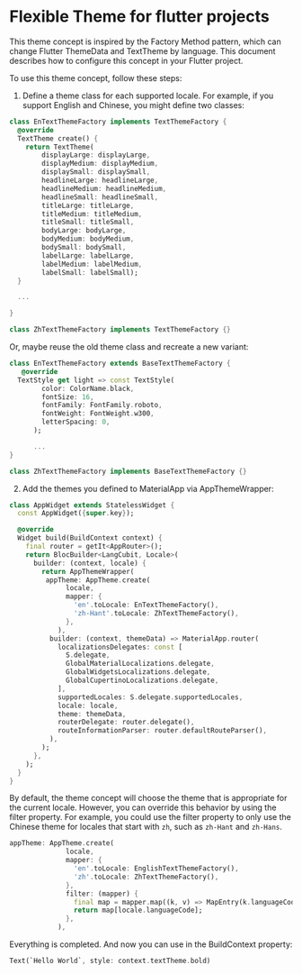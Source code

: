 # Flexible Theme for flutter projects

This theme concept is inspired by the Factory Method pattern, which can change Flutter ThemeData and TextTheme by language. This document describes how to configure this concept in your Flutter project.

To use this theme concept, follow these steps:

1. Define a theme class for each supported locale. For example, if you support English and Chinese, you might define two classes:

```dart
class EnTextThemeFactory implements TextThemeFactory {
  @override
  TextTheme create() {
    return TextTheme(
        displayLarge: displayLarge,
        displayMedium: displayMedium,
        displaySmall: displaySmall,
        headlineLarge: headlineLarge,
        headlineMedium: headlineMedium,
        headlineSmall: headlineSmall,
        titleLarge: titleLarge,
        titleMedium: titleMedium,
        titleSmall: titleSmall,
        bodyLarge: bodyLarge,
        bodyMedium: bodyMedium,
        bodySmall: bodySmall,
        labelLarge: labelLarge,
        labelMedium: labelMedium,
        labelSmall: labelSmall);
  }

  ...

}

class ZhTextThemeFactory implements TextThemeFactory {}
```

Or, maybe reuse the old theme class and recreate a new variant:

```dart
class EnTextThemeFactory extends BaseTextThemeFactory {
   @override
  TextStyle get light => const TextStyle(
        color: ColorName.black,
        fontSize: 16,
        fontFamily: FontFamily.roboto,
        fontWeight: FontWeight.w300,
        letterSpacing: 0,
      );

      ...
}

class ZhTextThemeFactory implements BaseTextThemeFactory {}
```

2. Add the themes you defined to MaterialApp via AppThemeWrapper:

```dart
class AppWidget extends StatelessWidget {
  const AppWidget({super.key});

  @override
  Widget build(BuildContext context) {
    final router = getIt<AppRouter>();
    return BlocBuilder<LangCubit, Locale>(
      builder: (context, locale) {
        return AppThemeWrapper(
         appTheme: AppTheme.create(
              locale,
              mapper: {
                'en'.toLocale: EnTextThemeFactory(),
                'zh-Hant'.toLocale: ZhTextThemeFactory(),
              },
            ),
          builder: (context, themeData) => MaterialApp.router(
            localizationsDelegates: const [
              S.delegate,
              GlobalMaterialLocalizations.delegate,
              GlobalWidgetsLocalizations.delegate,
              GlobalCupertinoLocalizations.delegate,
            ],
            supportedLocales: S.delegate.supportedLocales,
            locale: locale,
            theme: themeData,
            routerDelegate: router.delegate(),
            routeInformationParser: router.defaultRouteParser(),
          ),
        );
      },
    );
  }
}
```

By default, the theme concept will choose the theme that is appropriate for the current locale. However, you can override this behavior by using the filter property. For example, you could use the filter property to only use the Chinese theme for locales that start with `zh`, such as `zh-Hant` and `zh-Hans`.

```dart
appTheme: AppTheme.create(
              locale,
              mapper: {
                'en'.toLocale: EnglishTextThemeFactory(),
                'zh'.toLocale: ZhTextThemeFactory(),
              },
              filter: (mapper) {
                final map = mapper.map((k, v) => MapEntry(k.languageCode, v));
                return map[locale.languageCode];
              },
            ),
```

Everything is completed. And now you can use in the BuildContext property:

```dart
Text(`Hello World`, style: context.textTheme.bold)
```
